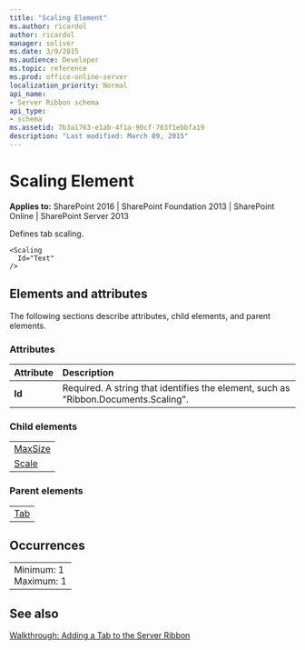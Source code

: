 ```yaml
---
title: "Scaling Element"
ms.author: ricardol
author: ricardol
manager: soliver
ms.date: 3/9/2015
ms.audience: Developer
ms.topic: reference
ms.prod: office-online-server
localization_priority: Normal
api_name:
- Server Ribbon schema
api_type:
- schema
ms.assetid: 7b3a1763-e1ab-4f1a-90cf-763f1ebbfa19
description: "Last modified: March 09, 2015"
---
```


# Scaling Element

 
  
 **Applies to:** SharePoint 2016 | SharePoint Foundation 2013 | SharePoint Online | SharePoint Server 2013
  
Defines tab scaling.
  
```
<Scaling
  Id="Text"
/>
```

## Elements and attributes

The following sections describe attributes, child elements, and parent elements.

### Attributes

|**Attribute**|**Description**|
|:-----|:-----|
|**Id** <br/> |Required. A string that identifies the element, such as "Ribbon.Documents.Scaling".  <br/> |
   
### Child elements

||
|:-----|
|[MaxSize](maxsize-element.md) <br/> |
|[Scale](scale-element.md) <br/> |
   
### Parent elements

||
|:-----|
|[Tab](tab-element.md)|
   
## Occurrences

||
|:-----|
|Minimum: 1  <br/> Maximum: 1  <br/> |
   
## See also



[Walkthrough: Adding a Tab to the Server Ribbon](http://msdn.microsoft.com/library/3d1fb8b6-4c9b-4801-9bba-6d2f5caee0d9%28Office.15%29.aspx)

